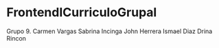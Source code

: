 # FrontendICurriculoGrupal
Grupo 9.
Carmen Vargas
Sabrina Incinga
John Herrera
Ismael Diaz 
Drina Rincon
